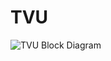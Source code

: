 # TVU

![TVU Block Diagram](https://github.com/solana-labs/solana/tree/c0ec2ca27a81d5429d32f27148cbbefc4edab999/book/src/img/tvu.svg)

